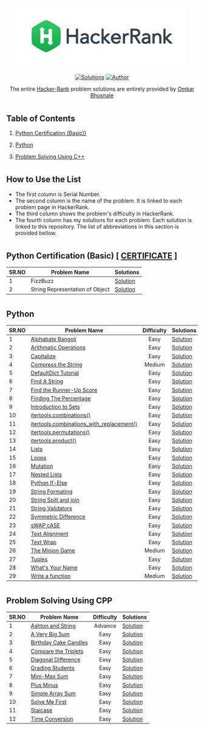 <div align="center"><a href="https://www.hackerrank.com/stavalpha4" target="_blank"><img src="HackerRank%20Logo.png" width="450" height="auto"></a>

[![Solutions](https://img.shields.io/badge/solutions-50+-green.svg?style=flat-square)](https://github.com/DarkSoul231/HackeRank-Problem-Solutions#table-of-contents) 
[![Author](https://img.shields.io/badge/author-OmkarBhusnale-brightgreen.svg?style=flat-square)](https://www.hackerrank.com/stavalpha4) 

The entire [Hacker-Rank](https://www.hackerrank.com) problem solutions are entirely provided by [Omkar Bhusnale](https://www.hackerrank.com/stavalpha4)
</div>

#

## Table of Contents
1. [Python Certification (Basic))](#python-certification-basic---certificate-)

2. [Python](#python) 

3. [Problem Solving Using C++](#problem-solving-using-cpp)

#


## How to Use the List

+ The first column is Serial Number.
+ The second column is the name of the problem. It is linked to each problem page in HackerRank.
+ The third column shows the problem's difficulty in HackerRank.<br/>
+ The fourth column has my solutions for each problem. Each solution is linked to this repository. The list of abbreviations in this section is provided bellow.

#

## Python Certification (Basic)  [ [CERTIFICATE](https://raw.githubusercontent.com/DarkSoul231/HackeRank-Problem-Solutions/main/Python%20Certification%20(Basic)/HackerRank%20Python(Basic).png) ]

 
    
| SR.NO | Problem Name | Solutions |
| -- | --- | --- |
| 1 | FizzBuzz | [Solution](https://github.com/DarkSoul231/HackeRank-Problem-Solutions/blob/main/Python%20Certification%20(Basic)/FizzBuzz.txt) |
| 2 | String Representation of Object | [Solution](https://github.com/DarkSoul231/HackeRank-Problem-Solutions/blob/main/Python%20Certification%20(Basic)/String%20Representation%20of%20Object.txt) |
  
#
 
## Python
| SR.NO| Problem Name | Difficulty | Solutions |
| -- | --- | :---: | --- |
| 1 | [Alphabate Rangoli](https://www.hackerrank.com/challenges/alphabet-rangoli/problem) | Easy | [Solution](https://github.com/DarkSoul231/HackeRank-Problem-Solutions/blob/main/HackerRank%20Python/Alphabate%20Rangoli.txt) |
| 2 | [Arithmatic Operations](https://www.hackerrank.com/challenges/python-arithmetic-operators/problem) | Easy | [Solution](https://github.com/DarkSoul231/HackeRank-Problem-Solutions/blob/main/HackerRank%20Python/Arithmatic%20Operations.txt) |
| 3 | [Capitalize](https://www.hackerrank.com/challenges/capitalize/problem) | Easy | [Solution](https://github.com/DarkSoul231/HackeRank-Problem-Solutions/blob/main/HackerRank%20Python/Capitalize.txt) |
| 4 | [Compress the String](https://www.hackerrank.com/challenges/compress-the-string/problem) | Medium | [Solution](https://github.com/DarkSoul231/HackeRank-Problem-Solutions/blob/main/HackerRank%20Python/Compress%20the%20String!.txt) |
| 5 | [DefaultDict Tutorial](https://www.hackerrank.com/challenges/defaultdict-tutorial/problem) | Easy | [Solution](https://github.com/DarkSoul231/HackeRank-Problem-Solutions/blob/main/HackerRank%20Python/DefaultDict%20Tutorial.txt) |
| 6 | [Find A String](https://www.hackerrank.com/challenges/find-a-string/problem) | Easy | [Solution](https://github.com/DarkSoul231/HackeRank-Problem-Solutions/blob/main/HackerRank%20Python/Find%20a%20String.txt) |
| 7 | [Find the Runner-Up Score](https://www.hackerrank.com/challenges/find-second-maximum-number-in-a-list/problem) | Easy | [Solution](https://github.com/DarkSoul231/HackeRank-Problem-Solutions/blob/main/HackerRank%20Python/Find%20Runner%20Up.txt) |
| 8 | [Finding The Percentage](https://www.hackerrank.com/challenges/finding-the-percentage/problem) | Easy | [Solution](https://github.com/DarkSoul231/HackeRank-Problem-Solutions/blob/main/HackerRank%20Python/Finding%20the%20percentage.txt) |
| 9 | [Introduction to Sets](https://www.hackerrank.com/challenges/py-introduction-to-sets/problem) | Easy | [Solution](https://github.com/DarkSoul231/HackeRank-Problem-Solutions/blob/main/HackerRank%20Python/Introduction%20To%20Sets.txt) |
| 10 | [itertools.combinations()](https://www.hackerrank.com/challenges/itertools-combinations/problem) | Easy | [Solution](https://github.com/DarkSoul231/HackeRank-Problem-Solutions/blob/main/HackerRank%20Python/itertools.combinations().txt) |
| 11 | [itertools.combinations_with_replacement()](https://www.hackerrank.com/challenges/itertools-combinations-with-replacement/problem) | Easy | [Solution](https://github.com/DarkSoul231/HackeRank-Problem-Solutions/blob/main/HackerRank%20Python/itertools.combinations_with_replacement().txt) |
| 12 | [itertools.permutations()](https://www.hackerrank.com/challenges/itertools-permutations/problem) | Easy | [Solution](https://github.com/DarkSoul231/HackeRank-Problem-Solutions/blob/main/HackerRank%20Python/itertools.permutations().txt) |
| 13 | [itertools.product()](https://www.hackerrank.com/challenges/itertools-product/problem) | Easy | [Solution](https://github.com/DarkSoul231/HackeRank-Problem-Solutions/blob/main/HackerRank%20Python/itertools.product().txt) |
| 14 | [Lists](https://www.hackerrank.com/challenges/python-lists/problem) | Easy | [Solution](https://github.com/DarkSoul231/HackeRank-Problem-Solutions/blob/main/HackerRank%20Python/Lists.txt) |
| 15 | [Loops](https://www.hackerrank.com/challenges/python-loops/problem) | Easy | [Solution](https://github.com/DarkSoul231/HackeRank-Problem-Solutions/blob/main/HackerRank%20Python/Loops.txt) |
| 16 | [Mutation](https://www.hackerrank.com/challenges/python-mutations/problem) | Easy | [Solution](https://github.com/DarkSoul231/HackeRank-Problem-Solutions/blob/main/HackerRank%20Python/Mutation.txt) |
| 17 | [Nested Lists](https://www.hackerrank.com/challenges/nested-list/problem) | Easy | [Solution](https://github.com/DarkSoul231/HackeRank-Problem-Solutions/blob/main/HackerRank%20Python/Nested%20Lists.txt) |
| 18 | [Python If-Else](https://www.hackerrank.com/challenges/py-if-else/problem) | Easy | [Solution](https://github.com/DarkSoul231/HackeRank-Problem-Solutions/blob/main/HackerRank%20Python/Python%20If-Else.txt) | 
| 19 | [String Formating](https://www.hackerrank.com/challenges/python-string-formatting/problem) | Easy | [Solution](https://github.com/DarkSoul231/HackeRank-Problem-Solutions/blob/main/HackerRank%20Python/String%20Formating.txt) | 
| 20 | [String Spilt and join](https://www.hackerrank.com/challenges/python-string-split-and-join/problem) | Easy | [Solution](https://github.com/DarkSoul231/HackeRank-Problem-Solutions/blob/main/HackerRank%20Python/String%20Spilt%20and%20join.txt) | 
| 21 | [String Validators](https://www.hackerrank.com/challenges/string-validators/problem) | Easy | [Solution](https://github.com/DarkSoul231/HackeRank-Problem-Solutions/blob/main/HackerRank%20Python/String%20Validators.txt) | 
| 22 | [Symmetric Difference](https://www.hackerrank.com/challenges/symmetric-difference/problem) | Easy | [Solution](https://github.com/DarkSoul231/HackeRank-Problem-Solutions/blob/main/HackerRank%20Python/Symmetric%20Difference.txt) | 
| 23 | [sWAP cASE](https://www.hackerrank.com/challenges/swap-case/problem) | Easy | [Solution](https://github.com/DarkSoul231/HackeRank-Problem-Solutions/blob/main/HackerRank%20Python/sWAP%20cASE.txt) | 
| 24 | [Text Alignment](https://www.hackerrank.com/challenges/text-alignment/problem) | Easy | [Solution](https://github.com/DarkSoul231/HackeRank-Problem-Solutions/blob/main/HackerRank%20Python/Text%20Alignment.txt) | 
| 25 | [Text Wrap](https://www.hackerrank.com/challenges/text-wrap/problem) | Easy | [Solution](https://github.com/DarkSoul231/HackeRank-Problem-Solutions/blob/main/HackerRank%20Python/Text%20Wrapper.txt) | 
| 26 | [The Minion Game](https://www.hackerrank.com/challenges/the-minion-game/problem) | Medium | [Solution](https://github.com/DarkSoul231/HackeRank-Problem-Solutions/blob/main/HackerRank%20Python/The%20Minion%20Game.txt) | 
| 27 | [Tuples](https://www.hackerrank.com/challenges/python-tuples/problem) | Easy | [Solution](https://github.com/DarkSoul231/HackeRank-Problem-Solutions/blob/main/HackerRank%20Python/Tuples.txt) | 
| 28 | [What's Your Name](https://www.hackerrank.com/challenges/whats-your-name/problem) | Easy | [Solution](https://github.com/DarkSoul231/HackeRank-Problem-Solutions/blob/main/HackerRank%20Python/What's%20Your%20Name.txt) | 
| 29 | [Write a function](https://www.hackerrank.com/challenges/write-a-function/problem) | Medium | [Solution](https://github.com/DarkSoul231/HackeRank-Problem-Solutions/blob/main/HackerRank%20Python/Leap%20or%20Not.txt) | 

#

## Problem Solving Using CPP
| SR.NO| Problem Name | Difficulty | Solutions |
| -- | --- | :---: | --- |
| 1 | [Ashton and String](https://www.hackerrank.com/challenges/ashton-and-string/problem	) | Advance | [Solution](https://github.com/DarkSoul231/HackeRank-Problem-Solutions/blob/main/Problem%20Solving%20Using%20C%2B%2B/Ashton%20and%20String.txt) |
| 2 | [A Very Big Sum](https://www.hackerrank.com/challenges/a-very-big-sum/problem) | Easy | [Solution](https://github.com/DarkSoul231/HackeRank-Problem-Solutions/blob/main/Problem%20Solving%20Using%20C%2B%2B/A%20Very%20Big%20Sum.txt) |
| 3 | [Birthday Cake Candles](https://www.hackerrank.com/challenges/birthday-cake-candles/problem) | Easy | [Solution](https://github.com/DarkSoul231/HackeRank-Problem-Solutions/blob/main/Problem%20Solving%20Using%20C%2B%2B/Birthday%20Cake%20Candles.txt) |
| 4 | [Compare the Triplets](https://www.hackerrank.com/challenges/a-very-big-sum/problem) | Easy | [Solution](https://github.com/DarkSoul231/HackeRank-Problem-Solutions/blob/main/Problem%20Solving%20Using%20C%2B%2B/Compare%20the%20Triplets.txt) |
| 5 | [Diagonal Difference](https://www.hackerrank.com/challenges/diagonal-difference/problem) | Easy | [Solution](https://github.com/DarkSoul231/HackeRank-Problem-Solutions/blob/main/Problem%20Solving%20Using%20C%2B%2B/Diagonal%20Difference.txt) |
| 6 | [Grading Students](https://www.hackerrank.com/challenges/grading/problem) | Easy | [Solution](https://github.com/DarkSoul231/HackeRank-Problem-Solutions/blob/main/Problem%20Solving%20Using%20C%2B%2B/Grading%20Students.txt) |
| 7 | [Mini-Max Sum](https://www.hackerrank.com/challenges/mini-max-sum/problem) | Easy | [Solution](https://github.com/DarkSoul231/HackeRank-Problem-Solutions/blob/main/Problem%20Solving%20Using%20C%2B%2B/Mini-Max%20Sum.txt) |
| 8 | [Plus Minus](https://www.hackerrank.com/challenges/plus-minus/problem) | Easy | [Solution](https://github.com/DarkSoul231/HackeRank-Problem-Solutions/blob/main/Problem%20Solving%20Using%20C%2B%2B/Plus%20Minus.txt) |
| 9 | [Simple Array Sum](https://www.hackerrank.com/challenges/simple-array-sum/problem) | Easy | [Solution](https://github.com/DarkSoul231/HackeRank-Problem-Solutions/blob/main/Problem%20Solving%20Using%20C%2B%2B/Simple%20Array%20Sum.txt) |
| 10 | [Solve Me First](https://www.hackerrank.com/challenges/solve-me-first/problem) | Easy | [Solution](https://github.com/DarkSoul231/HackeRank-Problem-Solutions/blob/main/Problem%20Solving%20Using%20C%2B%2B/Solve%20Me%20First.txt) |
| 11 | [Staicase](https://www.hackerrank.com/challenges/staircase/problem) | Easy | [Solution](https://github.com/DarkSoul231/HackeRank-Problem-Solutions/blob/main/Problem%20Solving%20Using%20C%2B%2B/Staicase.txt) |
| 12 | [Time Conversion](https://www.hackerrank.com/challenges/time-conversion/problem) | Easy | [Solution](https://github.com/DarkSoul231/HackeRank-Problem-Solutions/blob/main/Problem%20Solving%20Using%20C%2B%2B/Time%20Conversion.txt) |
